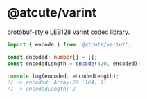 # @atcute/varint

protobuf-style LEB128 varint codec library.

```ts
import { encode } from '@atcute/varint';

const encoded: number[] = [];
const encodedLength = encode(420, encoded);

console.log(encoded, encodedLength);
// -> encoded: Array(2) [164, 3]
// -> encodedLength: 2
```
